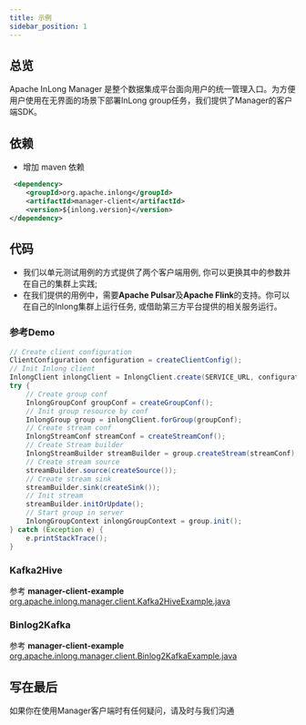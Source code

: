 ```yaml
---
title: 示例
sidebar_position: 1
---
```


## 总览

Apache InLong Manager 是整个数据集成平台面向用户的统一管理入口。为方便用户使用在无界面的场景下部署InLong group任务，我们提供了Manager的客户端SDK。

## 依赖

- 增加 maven 依赖
```xml
 <dependency>
    <groupId>org.apache.inlong</groupId>
    <artifactId>manager-client</artifactId>
    <version>${inlong.version}</version>
</dependency>
```

## 代码

- 我们以单元测试用例的方式提供了两个客户端用例, 你可以更换其中的参数并在自己的集群上实践;
- 在我们提供的用例中，需要**Apache Pulsar**及**Apache Flink**的支持。你可以在自己的Inlong集群上运行任务, 或借助第三方平台提供的相关服务运行。

### 参考Demo

```java
// Create client configuration
ClientConfiguration configuration = createClientConfig();
// Init Inlong client
InlongClient inlongClient = InlongClient.create(SERVICE_URL, configuration);
try {
    // Create group conf
    InlongGroupConf groupConf = createGroupConf();
    // Init group resource by conf
    InlongGroup group = inlongClient.forGroup(groupConf);
    // Create stream conf
    InlongStreamConf streamConf = createStreamConf();
    // Create Stream builder 
    InlongStreamBuilder streamBuilder = group.createStream(streamConf);
    // Create stream source
    streamBuilder.source(createSource());
    // Create stream sink
    streamBuilder.sink(createSink());
    // Init stream 
    streamBuilder.initOrUpdate();
    // Start group in server
    InlongGroupContext inlongGroupContext = group.init();
} catch (Exception e) {
    e.printStackTrace();
}
```

### Kafka2Hive

参考 **manager-client-example**
[org.apache.inlong.manager.client.Kafka2HiveExample.java](https://github.com/apache/incubator-inlong/blob/master/inlong-manager/manager-client-test/src/test/java/org/apache/inlong/manager/client/Kafka2HiveExample.java)

### Binlog2Kafka

参考 **manager-client-example**
[org.apache.inlong.manager.client.Binlog2KafkaExample.java](https://github.com/apache/incubator-inlong/blob/master/inlong-manager/manager-client-test/src/test/java/org/apache/inlong/manager/client/Binlog2KafkaExample.java)

## 写在最后

如果你在使用Manager客户端时有任何疑问，请及时与我们沟通